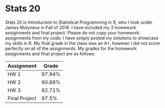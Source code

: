 # Stats 20
Stats 20 is Introduction to Statistical Programming in R, who I took under James Molyneux in Fall of 2016. I have included my 3 homework assignments and final project. Please do not copy your homework assignments from my code; I have simply posted my solutions to showcase my skills in R. My final grade in the class was an A+, however I did not score perfectly on all of the assignments. My grades for the homework assignments and final project are as follows:

|   Assignment  | Grade  |
----------------|--------
| HW 1          | 97.94% |
| HW 2          | 90.88% |
| HW 3          | 92.71% |
| Final Project | 97.5%  | 
